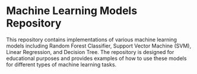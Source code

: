 # Machine Learning Models Repository

This repository contains implementations of various machine learning models including Random Forest Classifier, Support Vector Machine (SVM), Linear Regression, and Decision Tree. The repository is designed for educational purposes and provides examples of how to use these models for different types of machine learning tasks.

